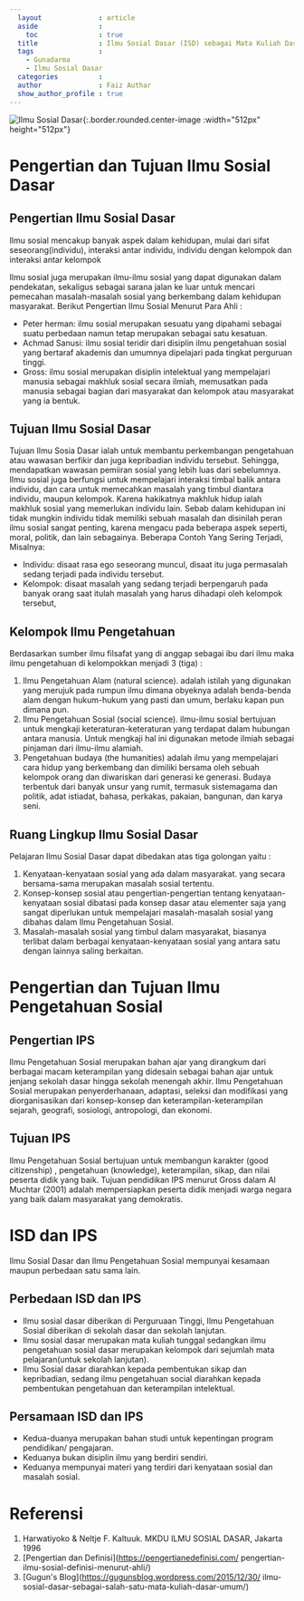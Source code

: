 ```yaml
---
  layout              : article
  aside               :
    toc               : true
  title               : Ilmu Sosial Dasar (ISD) sebagai Mata Kuliah Dasar Umum (MKDU)
  tags                : 
    - Gunadarma
    - Ilmu Sosial Dasar
  categories          : 
  author              : Faiz Authar
  show_author_profile : true
---
```

![Ilmu Sosial Dasar](/assets/images/Posts/2019-09-29-Ilmu-Sosial-Dasar-1/ISD-1-1.jpg){:.border.rounded.center-image :width="512px" height="512px"}

#  Pengertian dan Tujuan Ilmu Sosial Dasar
## Pengertian Ilmu Sosial Dasar
Ilmu sosial mencakup banyak aspek dalam kehidupan, mulai dari sifat seseorang(individu), interaksi antar individu, individu dengan kelompok dan interaksi antar kelompok

Ilmu sosial juga merupakan ilmu-ilmu sosial yang dapat digunakan dalam  pendekatan, sekaligus sebagai sarana jalan ke luar untuk mencari pemecahan  masalah-masalah sosial yang berkembang dalam kehidupan masyarakat. Berikut Pengertian Ilmu Sosial Menurut Para Ahli :

* Peter herman: ilmu sosial merupakan sesuatu yang dipahami sebagai suatu  perbedaan namun tetap merupakan sebagai satu kesatuan.
* Achmad Sanusi: ilmu sosial teridir dari disiplin ilmu pengetahuan sosial  yang bertaraf akademis dan umumnya dipelajari pada tingkat perguruan tinggi.
* Gross: ilmu sosial merupakan disiplin intelektual yang mempelajari manusia  sebagai makhluk sosial secara ilmiah, memusatkan pada manusia sebagai bagian dari masyarakat dan kelompok atau masyarakat yang ia bentuk.

## Tujuan Ilmu Sosial Dasar
Tujuan Ilmu Sosia Dasar ialah untuk membantu perkembangan pengetahuan atau wawasan berfikir dan juga kepribadian individu tersebut. Sehingga, mendapatkan wawasan pemiiran sosial yang lebih luas dari sebelumnya. Ilmu sosial juga berfungsi untuk mempelajari interaksi timbal balik antara individu, dan cara untuk memecahkan masalah yang timbul diantara individu, maupun kelompok. Karena hakikatnya makhluk hidup ialah makhluk sosial yang memerlukan individu lain. Sebab dalam kehidupan ini tidak mungkin individu tidak memiliki sebuah masalah dan disinilah peran ilmu sosial sangat penting, karena mengacu pada beberapa aspek seperti, moral, politik, dan lain sebagainya.  Beberapa Contoh Yang Sering Terjadi, Misalnya:
* Individu: disaat rasa ego seseorang muncul, disaat itu juga permasalah  sedang terjadi pada individu tersebut.
* Kelompok: disaat masalah yang sedang terjadi berpengaruh pada banyak orang saat itulah masalah yang harus dihadapi oleh kelompok tersebut,

## Kelompok Ilmu Pengetahuan
Berdasarkan sumber ilmu filsafat yang di anggap sebagai ibu dari ilmu  maka 
ilmu pengetahuan di kelompokkan menjadi 3 (tiga) :
1. Ilmu Pengetahuan Alam (natural science). adalah istilah yang digunakan yang merujuk pada rumpun ilmu dimana obyeknya adalah benda-benda alam dengan hukum-hukum yang pasti dan umum, berlaku kapan pun dimana pun.
2. Ilmu Pengetahuan Sosial (social science). ilmu-ilmu sosial bertujuan  untuk mengkaji keteraturan-keteraturan yang terdapat dalam hubungan antara  manusia. Untuk mengkaji hal ini digunakan metode ilmiah sebagai pinjaman  dari ilmu-ilmu alamiah.
3. Pengetahuan budaya (the humanities) adalah ilmu yang mempelajari cara hidup yang berkembang dan dimiliki bersama oleh sebuah kelompok orang dan diwariskan dari generasi ke generasi. Budaya terbentuk dari banyak unsur yang rumit, termasuk sistemagama dan politik, adat istiadat, bahasa, perkakas, pakaian, bangunan, dan karya seni.

## Ruang Lingkup Ilmu Sosial Dasar
Pelajaran Ilmu Sosial Dasar dapat dibedakan atas tiga golongan yaitu :
1. Kenyataan-kenyataan sosial yang ada dalam masyarakat. yang secara  bersama-sama merupakan masalah sosial tertentu.
2. Konsep-konsep sosial atau pengertian-pengertian tentang  kenyataan-kenyataan sosial dibatasi pada konsep dasar atau elementer saja  yang sangat diperlukan untuk mempelajari masalah-masalah sosial yang dibahas dalam Ilmu Pengetahuan Sosial.
3. Masalah-masalah sosial yang timbul dalam masyarakat, biasanya terlibat  dalam berbagai kenyataan-kenyataan sosial yang antara satu dengan lainnya  saling berkaitan.

# Pengertian dan Tujuan Ilmu Pengetahuan Sosial
## Pengertian IPS
Ilmu Pengetahuan Sosial merupakan bahan ajar yang dirangkum dari berbagai macam keterampilan yang didesain sebagai bahan ajar untuk jenjang sekolah dasar hingga sekolah menengah akhir. Ilmu Pengetahuan Sosial merupakan penyerderhanaan, adaptasi, seleksi dan modifikasi yang diorganisasikan dari konsep-konsep dan keterampilan-keterampilan sejarah, geografi, sosiologi, antropologi, dan ekonomi.

## Tujuan IPS
Ilmu Pengetahuan Sosial bertujuan untuk membangun karakter (good citizenship) , pengetahuan (knowledge), keterampilan, sikap, dan nilai peserta didik yang baik. Tujuan pendidikan IPS menurut Gross dalam Al Muchtar (2001) adalah mempersiapkan peserta didik menjadi warga negara yang baik dalam masyarakat yang demokratis.

# ISD dan IPS
Ilmu Sosial Dasar dan Ilmu Pengetahuan Sosial mempunyai kesamaan maupun  perbedaan satu sama lain.

## Perbedaan ISD dan IPS
* Ilmu sosial dasar diberikan di Perguruaan Tinggi, Ilmu Pengetahuan Sosial  diberikan di sekolah dasar dan sekolah lanjutan. 
* Ilmu sosial dasar merupakan mata kuliah tunggal sedangkan ilmu pengetahuan  sosial dasar merupakan kelompok dari sejumlah mata pelajaran(untuk sekolah  lanjutan).
* Ilmu Sosial dasar diarahkan kepada pembentukan sikap dan kepribadian,  sedang ilmu pengetahuan social diarahkan kepada pembentukan pengetahuan dan  keterampilan intelektual.

## Persamaan ISD dan IPS
* Kedua-duanya merupakan bahan studi untuk kepentingan program pendidikan/ pengajaran.
* Keduanya bukan disiplin ilmu yang berdiri sendiri.
* Keduanya mempunyai materi yang terdiri dari kenyataan sosial dan masalah  sosial.

# Referensi
1. Harwatiyoko & Neltje F. Kaltuuk. MKDU ILMU SOSIAL DASAR, Jakarta 1996
2. [Pengertian dan Definisi](https://pengertianedefinisi.com/ pengertian-ilmu-sosial-definisi-menurut-ahli/)
3. [Gugun's Blog](https://gugunsblog.wordpress.com/2015/12/30/
ilmu-sosial-dasar-sebagai-salah-satu-mata-kuliah-dasar-umum/)
